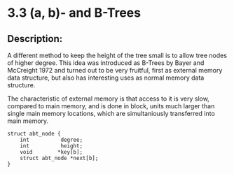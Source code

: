 # 3.3 (a, b)- and B-Trees

## Description:
A different method to keep the height of the tree small is to allow tree nodes of higher degree. This idea was introduced as B-Trees by Bayer and McCreight 1972 and turned out to be very fruitful, first as external memory data structure, but also has interesting uses as normal memory data structure.

The characteristic of external memory is that access to it is very slow, compared to main memory, and is done in block, units much larger than single main memory locations, which are simultaniously transferred into main memory.

```
struct abt_node {
	int 		 degree;
	int 		 height;
	void   		*key[b];
	struct abt_node *next[b];
}
```